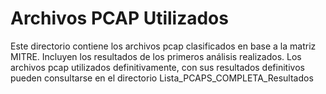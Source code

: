 # Archivos PCAP Utilizados
Este directorio contiene los archivos pcap clasificados en base a la matriz MITRE.
Incluyen los resultados de los primeros análisis realizados.
Los archivos pcap utilizados definitivamente, con sus resultados definitivos pueden consultarse en el directorio Lista_PCAPS_COMPLETA_Resultados 
